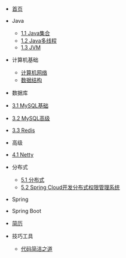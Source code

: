 * [首页](/)

* Java

  * [1.1 Java集合](sunsas/Java集合)
  * [1.2 Java多线程](sunsas/Java多线程)
  * [1.3 JVM](sunsas/JVM)

* 计算机基础

  * [计算机网络](sunsas/计算机网络)
  * [数据结构](sunsas/数据结构)

* 数据库
 * [3.1 MySQL基础](sunsas/MySQL)
 * [3.2 MySQL高级](sunsas/MySQL高级)
 * [3.3 Redis](sunsas/Redis)

* 高级
 * [4.1 Netty](sunsas/MySQL)


* 分布式
  * [5.1 分布式](sunsas/分布式)
  * [5.2 Spring Cloud开发分布式权限管理系统](sunsas/分布式权限管理系统)

* Spring


* Spring Boot

* [简历](sunsas/简历)


* 技巧工具

  * [代码简洁之道](sunsas/代码简洁之道)